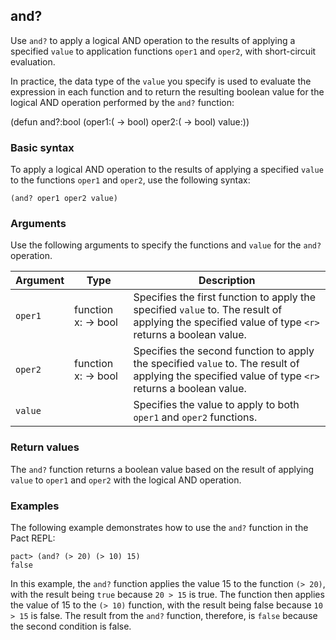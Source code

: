 ## and?

Use `and?` to apply a logical AND operation to the results of applying a specified `value` to application functions `oper1` and `oper2`, with short-circuit evaluation.

In practice, the data type of the `value` you specify is used to evaluate the expression in each function and to return the resulting boolean value for the logical AND operation performed by the `and?` function:

(defun <a> and?:bool (oper1:(<a> -> bool) oper2:(<a> -> bool) value:<a>))

### Basic syntax

To apply a logical AND operation to the results of applying a specified `value` to the functions `oper1` and `oper2`, use the following syntax:

```pact
(and? oper1 oper2 value)
```

### Arguments

Use the following arguments to specify the functions and `value` for the `and?` operation.

| Argument | Type | Description |
| --- | --- | --- |
| `oper1` | function x:<r> -> bool | Specifies the first function to apply the specified `value` to. The result of applying the specified value of type `<r>` returns a boolean value. |
| `oper2` | function x:<r> -> bool | Specifies the second function to apply the specified `value` to. The result of applying the specified value of type `<r>` returns a boolean value.|
| `value` | <r> | Specifies the value to apply to both `oper1` and `oper2` functions. |

### Return values

The `and?` function returns a boolean value based on the result of applying `value` to `oper1` and `oper2` with the logical AND operation.

### Examples

The following example demonstrates how to use the `and?` function in the Pact REPL:

```pact
pact> (and? (> 20) (> 10) 15)
false
```

In this example, the `and?` function applies the value 15 to the function `(> 20)`, with the result being `true` because `20 > 15` is true.
The function then applies the value of 15 to the `(> 10)` function, with the result being false because `10 > 15` is false.
The result from the `and?` function, therefore, is `false` because the second condition is false.
